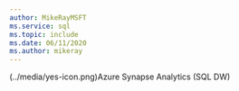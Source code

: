 ```yaml
---
author: MikeRayMSFT
ms.service: sql
ms.topic: include
ms.date: 06/11/2020
ms.author: mikeray
---
```


(../media/yes-icon.png)Azure Synapse Analytics (SQL DW)